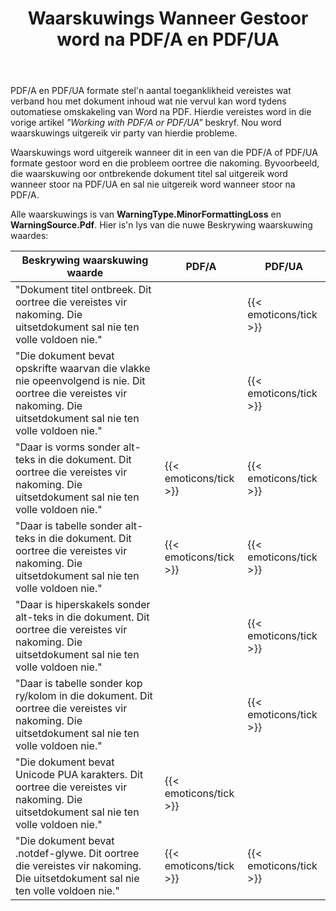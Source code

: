 ﻿---
title: Waarskuwings Wanneer Gestoor word na PDF/A en PDF/UA
second_title: Aspose.Words vir C++
articleTitle: Toeganklikheid Probleem Waarskuwings Wanneer Stoor na PDF/A en PDF/UA
linktitle: Toeganklikheid Probleem Waarskuwings Wanneer Stoor na PDF/A en PDF/UA
description: "PDF/A en PDF/UA stel toeganklikheidsvereistes op wat verband hou met dokumentinhoud. Wanneer gestoor word na PDF/A of PDF/UA in C++ en die kwessie inbreuk maak op nakoming, word'n waarskuwing uitgereik."
type: docs
weight: 39
url: /af/cpp/warnings-when-saving-to-pdfa-and-pdfua/
---

PDF/A en PDF/UA formate stel'n aantal toeganklikheid vereistes wat verband hou met dokument inhoud wat nie vervul kan word tydens outomatiese omskakeling van Word na PDF. Hierdie vereistes word in die vorige artikel *"Working with PDF/A or PDF/UA"* beskryf. Nou word waarskuwings uitgereik vir party van hierdie probleme.

Waarskuwings word uitgereik wanneer dit in een van die PDF/A of PDF/UA formate gestoor word en die probleem oortree die nakoming. Byvoorbeeld, die waarskuwing oor ontbrekende dokument titel sal uitgereik word wanneer stoor na PDF/UA en sal nie uitgereik word wanneer stoor na PDF/A.

Alle waarskuwings is van **WarningType.MinorFormattingLoss** en **WarningSource.Pdf**. Hier is'n lys van die nuwe Beskrywing waarskuwing waardes:

| Beskrywing waarskuwing waarde | PDF/A | PDF/UA |
| ------------------------------------------------------------ | ---------------------- | ---------------------- |
| "Dokument titel ontbreek. Dit oortree die vereistes vir nakoming. Die uitsetdokument sal nie ten volle voldoen nie." |  | {{< emoticons/tick >}} |
| "Die dokument bevat opskrifte waarvan die vlakke nie opeenvolgend is nie. Dit oortree die vereistes vir nakoming. Die uitsetdokument sal nie ten volle voldoen nie." |  | {{< emoticons/tick >}} |
| "Daar is vorms sonder alt-teks in die dokument. Dit oortree die vereistes vir nakoming. Die uitsetdokument sal nie ten volle voldoen nie." | {{< emoticons/tick >}} | {{< emoticons/tick >}} |
| "Daar is tabelle sonder alt-teks in die dokument. Dit oortree die vereistes vir nakoming. Die uitsetdokument sal nie ten volle voldoen nie." | {{< emoticons/tick >}} | {{< emoticons/tick >}} |
| "Daar is hiperskakels sonder alt-teks in die dokument. Dit oortree die vereistes vir nakoming. Die uitsetdokument sal nie ten volle voldoen nie." |  | {{< emoticons/tick >}} |
| "Daar is tabelle sonder kop ry/kolom in die dokument. Dit oortree die vereistes vir nakoming. Die uitsetdokument sal nie ten volle voldoen nie." |  | {{< emoticons/tick >}} |
| "Die dokument bevat Unicode PUA karakters. Dit oortree die vereistes vir nakoming. Die uitsetdokument sal nie ten volle voldoen nie." | {{< emoticons/tick >}} |  |
| "Die dokument bevat .notdef-glywe. Dit oortree die vereistes vir nakoming. Die uitsetdokument sal nie ten volle voldoen nie." | {{< emoticons/tick >}} | {{< emoticons/tick >}} |